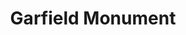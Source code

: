 ---
pid: llg47
title: Garfield Monument
location_transcription: South street bridge by schuykill trail
coordinates: "[-75.186264958162, 39.946572577866]"
zipcode: 
gen_neighborhood: 
neighborhood: 
outside_phl: 
age: 
age_range: 
instagram: 
image_file_name: llg_47.jpg
proposal_transcription: I hate mondays
topic: Pop Culture
topic_summary: 0, 0
type: Sculpture Statue
keywords_other: garfield, cartoons, the process
credit: "@theprocessnews"
image_labels: 
twitter: 
facebook: 
permalink: "/monuments/llg47/"
layout: item-page
---